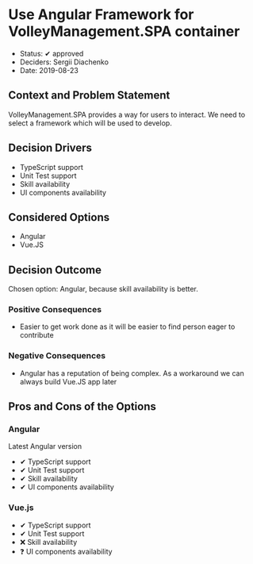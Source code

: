 # Use Angular Framework for VolleyManagement.SPA container

* Status: ✔ approved
* Deciders: Sergii Diachenko
* Date: 2019-08-23

## Context and Problem Statement

VolleyManagement.SPA provides a way for users to interact. We need to select a framework which will be used to develop.

## Decision Drivers

* TypeScript support
* Unit Test support
* Skill availability
* UI components availability

## Considered Options

* Angular
* Vue.JS

## Decision Outcome

Chosen option: Angular, because skill availability is better.

### Positive Consequences

* Easier to get work done as it will be easier to find person eager to contribute

### Negative Consequences

* Angular has a reputation of being complex. As a workaround we can always build Vue.JS app later

## Pros and Cons of the Options

### Angular

Latest Angular version

* ✔ TypeScript support
* ✔ Unit Test support
* ✔ Skill availability
* ✔ UI components availability

### Vue.js

* ✔ TypeScript support
* ✔ Unit Test support
* ❌ Skill availability
* ❓ UI components availability
